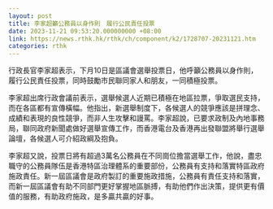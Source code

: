 ```yaml
---
layout: post
title: 李家超籲公務員以身作則　履行公民責任投票
date: 2023-11-21 09:53:20.000000000 +08:00
link: https://news.rthk.hk/rthk/ch/component/k2/1728707-20231121.htm
categories: rthk
---
```


行政長官李家超表示，下月10日是區議會選舉投票日，他呼籲公務員以身作則，履行公民責任投票，同時鼓勵市民聯同家人和朋友，一同積極投票。

李家超出席行政會議前表示，選舉候選人近期已積極在地區拉票，爭取選民支持，而在各區都有宣傳橫幅。他指出，新選舉制度下，各候選人的競爭應該是拼理念、成績和表現的良性競爭，而非人生攻擊和謾罵。李家超說，已要求政制及內地事務局，聯同政府新聞處做好選舉宣傳工作，而香港電台及香港再出發聯盟將舉行選舉論壇，各候選人可介紹政綱及抱負。

李家超又說，投票日將有超過3萬名公務員在不同崗位擔當選舉工作，他說，盡忠職守的公務員隊伍是香港特區治理體系的重要部份，公務員有支持和落實特區政府施政責任。新一屆區議會是政府製訂的重要施政措施，公務員有責任支持和落實，而新一屆區議會有助不同部門更好掌握地區脈搏，有助他們作出決策，提供更有價值的服務，有助政府施政，是多贏共贏的好事。
